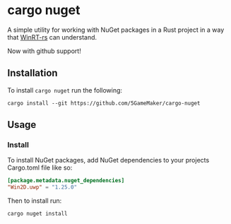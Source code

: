 # cargo nuget

A simple utility for working with NuGet packages in a Rust project in a way that [WinRT-rs](https://github.com/microsoft/winrt-rs) can understand. 

Now with github support!

## Installation

To install `cargo nuget` run the following:

```
cargo install --git https://github.com/5GameMaker/cargo-nuget
```

## Usage

### Install

To install NuGet packages, add NuGet dependencies to your projects Cargo.toml file like so:

```toml
[package.metadata.nuget_dependencies]
"Win2D.uwp" = "1.25.0"
```

Then to install run:

```
cargo nuget install
```
